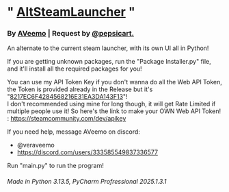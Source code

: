 # " <ins>AltSteamLauncher</ins> "
### By [AVeemo](https://github.com/VeraVeemo) | Request by [@pepsicart.](https://discord.com/users/1353393625006084146)

An alternate to the current steam launcher, with its own UI all in Python!

If you are getting unknown packages, run the "Package Installer.py" file, and it'll install all the required packages for you!

You can use my API Token Key if you don't wanna do all the Web API Token, the Token is provided already in the Release but it's "<ins>8217EC6F4284568216E31EA3DA143F13</ins>"!<br>I don't recommended using mine for long though, it will get Rate Limited if multiple people use it! So here's the link to make your OWN Web API Token! : https://steamcommunity.com/dev/apikey

If you need help, message AVeemo on discord:

- @veraveemo
- https://discord.com/users/333585549837336577

Run "main.py" to run the program!

###### Made in Python 3.13.5, PyCharm Profressional 2025.1.3.1
